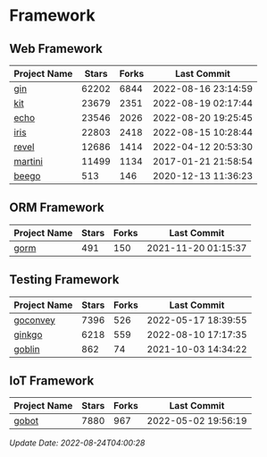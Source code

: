 # Framework

## Web Framework
| Project Name | Stars | Forks | Last Commit |
| ------------ | ----- | ----- | ----------- |
| [gin](https://github.com/gin-gonic/gin) | 62202 | 6844 | 2022-08-16 23:14:59 |
| [kit](https://github.com/go-kit/kit) | 23679 | 2351 | 2022-08-19 02:17:44 |
| [echo](https://github.com/labstack/echo) | 23546 | 2026 | 2022-08-20 19:25:45 |
| [iris](https://github.com/kataras/iris) | 22803 | 2418 | 2022-08-15 10:28:44 |
| [revel](https://github.com/revel/revel) | 12686 | 1414 | 2022-04-12 20:53:30 |
| [martini](https://github.com/go-martini/martini) | 11499 | 1134 | 2017-01-21 21:58:54 |
| [beego](https://github.com/astaxie/beego) | 513 | 146 | 2020-12-13 11:36:23 |

## ORM Framework
| Project Name | Stars | Forks | Last Commit |
| ------------ | ----- | ----- | ----------- |
| [gorm](https://github.com/jinzhu/gorm) | 491 | 150 | 2021-11-20 01:15:37 |

## Testing Framework
| Project Name | Stars | Forks | Last Commit |
| ------------ | ----- | ----- | ----------- |
| [goconvey](https://github.com/smartystreets/goconvey) | 7396 | 526 | 2022-05-17 18:39:55 |
| [ginkgo](https://github.com/onsi/ginkgo) | 6218 | 559 | 2022-08-10 17:17:35 |
| [goblin](https://github.com/franela/goblin) | 862 | 74 | 2021-10-03 14:34:22 |

## IoT Framework
| Project Name | Stars | Forks | Last Commit |
| ------------ | ----- | ----- | ----------- |
| [gobot](https://github.com/hybridgroup/gobot) | 7880 | 967 | 2022-05-02 19:56:19 |

*Update Date: 2022-08-24T04:00:28*